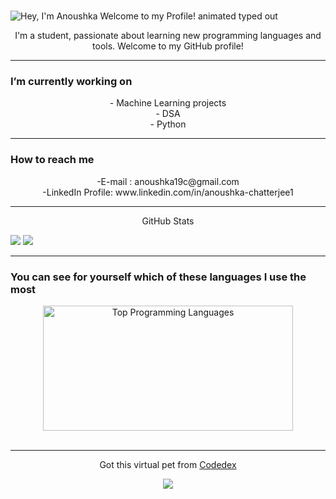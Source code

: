 #
<img src="https://readme-typing-svg.demolab.com?font=Operator+Mono&size=37&duration=2800&pause=2000&color=FAFAFA&center=true&vCenter=true&width=940&height=50&lines=Hello%2C+ my+name+is+Anoushka+Chatterjee!" align="middle" alt="Hey, I'm Anoushka Welcome to my Profile! animated typed out">

<p align="center">
I'm a student, passionate about learning new programming languages and tools. Welcome to my GitHub profile!
</p>
<hr>
<p align="center">
 <h3> I’m currently working on </h3>
</p>
<div align="center">
  - Machine Learning projects <br>
  - DSA <br>
  - Python  <br>
</div>
<hr>
<p align="center">
   <h3>How to reach me</h3>
</p>
<div align="center">
  -E-mail : anoushka19c@gmail.com <br>
  -LinkedIn Profile: www.linkedin.com/in/anoushka-chatterjee1 <br>
</div>
<hr>
<p align="center">
  GitHub Stats
</p>
<div>
  <img src="https://github-readme-activity-graph.vercel.app/graph?username=anoushkaacc&radius=32&theme=github-dark&area=true&order=5&hide_border=true"> 
  <img src="https://github-readme-stats.vercel.app/api?username=anoushkaacc&show_icons=true&theme=radical">
</div>
<hr>
<p align="center">
  <h3> You can see for yourself which of these languages I use the most</h3>
</p>
<div align="center">
  <img src="https://github-readme-stats.vercel.app/api/top-langs/?username=anoushkaacc&theme=tokyonight" width="400" height="200" alt="Top Programming Languages">
</div>
<br>
<hr>
<p align="center">
  Got this virtual pet from <a href="https://www.codedex.io/@Anoushkaacc">Codedex</a>
</p>
<div align="center" display="flex">
  <a href="https://www.codedex.io/@anoushkaacc/30-nites-of-code"><img src="https://www.codedex.io/images/code-nights/baby-neutral-dragon.gif"></a>
</div>
